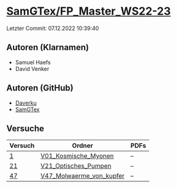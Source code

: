 # [SamGTex/FP_Master_WS22-23](https://github.com/SamGTex/FP_Master_WS22-23)

Letzter Commit: 07.12.2022 10:39:40

## Autoren (Klarnamen)
- Samuel Haefs
- David Venker

## Autoren (GitHub)
- [Daverku](https://github.com/Daverku)
- [SamGTex](https://github.com/SamGTex)

## Versuche

|       Versuch        |                                                  Ordner                                                   |PDFs|
|----------------------|-----------------------------------------------------------------------------------------------------------|----|
|[1](../../versuch/1)  |[V01_Kosmische_Myonen](https://github.com/SamGTex/FP_Master_WS22-23/tree/main/V01_Kosmische_Myonen)        |–   |
|[21](../../versuch/21)|[V21_Optisches_Pumpen](https://github.com/SamGTex/FP_Master_WS22-23/tree/main/V21_Optisches_Pumpen)        |–   |
|[47](../../versuch/47)|[V47_Molwaerme_von_kupfer](https://github.com/SamGTex/FP_Master_WS22-23/tree/main/V47_Molwaerme_von_kupfer)|–   |
